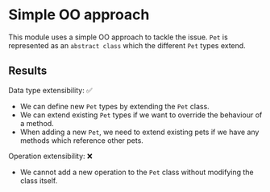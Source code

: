 # Simple OO approach

This module uses a simple OO approach to tackle the issue. `Pet` is represented as an `abstract class` which the different `Pet` types extend.

## Results

Data type extensibility: ✅
- We can define new `Pet` types by extending the `Pet` class.
- We can extend existing `Pet` types if we want to override the behaviour of a method.
- When adding a new `Pet`, we need to extend existing pets if we have any methods which reference other pets.

Operation extensibility: ❌
- We cannot add a new operation to the `Pet` class without modifying the class itself.

